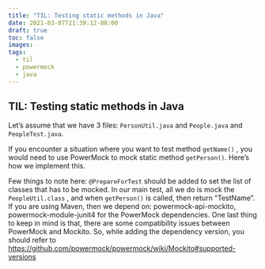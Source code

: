 ```yaml
---
title: "TIL: Testing static methods in Java"
date: 2021-03-07T21:39:12-08:00
draft: true
toc: false
images:
tags:
  - til
  - powermock
  - java
---
```


## TIL: Testing static methods in Java

Let’s assume that we have 3 files: `PersonUtil.java` and `People.java` and `PeopleTest.java`.

If you encounter a situation where you want to test method `getName()` , you would need to use PowerMock to mock static method `getPerson()`. Here’s how we implement this.

Few things to note here: `@PrepareForTest` should be added to set the list of classes that has to be mocked. In our main test, all we do is mock the `PeopleUtil.class` , and when `getPerson()` is called, then return “TestName”.
If you are using Maven, then we depend on: powermock-api-mockito, powermock-module-junit4 for the PowerMock dependencies.
One last thing to keep in mind is that, there are some compatibility issues between PowerMock and Mockito. So, while adding the dependency version, you should refer to https://github.com/powermock/powermock/wiki/Mockito#supported-versions